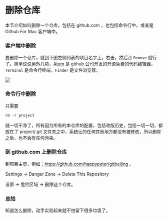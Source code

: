 # 删除仓库


本节介绍如何删除一个仓库，包括在 github.com ，也包括命令行中，或者是 Github For Mac 客户端中。


### 客户端中删除

要删除一个仓库，就到下图左侧列表的项目名字上，右击，然后点 `Remove` 就行了。简单说说另外几项，[Atom](https://atom.io/) 是 github 公司开发的开源免费的代码编辑器，`Terminal` 是命令行终端，`Finder` 是文件浏览器。

![](http://o86bpj665.bkt.clouddn.com/gitbeijing/remove_repo.png)


### 命令行中删除

只需要

```
rm -r project
```

就一切干净了，所有因为所有的本仓库的配置，包括改版历史，包括一切一切，都放在了 project/.git 文件夹之中，系统让的任何其他地方都没有被修改，所以删除之后，也不会有任何污染。


### 到 github.com 上删除仓库

到项目主页，例如：https://github.com/happypeter/gitbeijing 。


Settings -> Danger Zone -> Delete This Repository

设置 -> 危险区域 -> 删除这个仓库。


### 总结

知道怎么删除，动手实验起来就不怕留下很多垃圾了。
